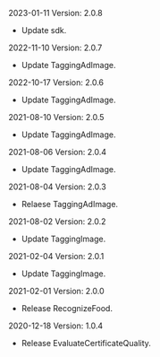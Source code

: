 2023-01-11 Version: 2.0.8
- Update sdk.

2022-11-10 Version: 2.0.7
- Update TaggingAdImage.

2022-10-17 Version: 2.0.6
- Update TaggingAdImage.

2021-08-10 Version: 2.0.5
- Update TaggingAdImage.

2021-08-06 Version: 2.0.4
- Update TaggingAdImage.

2021-08-04 Version: 2.0.3
- Relaese TaggingAdImage.

2021-08-02 Version: 2.0.2
- Update TaggingImage.

2021-02-04 Version: 2.0.1
- Update TaggingImage.

2021-02-01 Version: 2.0.0
- Release RecognizeFood.

2020-12-18 Version: 1.0.4
- Release EvaluateCertificateQuality.

